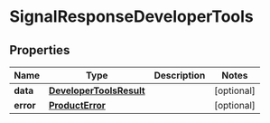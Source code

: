 

# SignalResponseDeveloperTools


## Properties

| Name | Type | Description | Notes |
|------------ | ------------- | ------------- | -------------|
|**data** | [**DeveloperToolsResult**](DeveloperToolsResult.md) |  |  [optional] |
|**error** | [**ProductError**](ProductError.md) |  |  [optional] |



